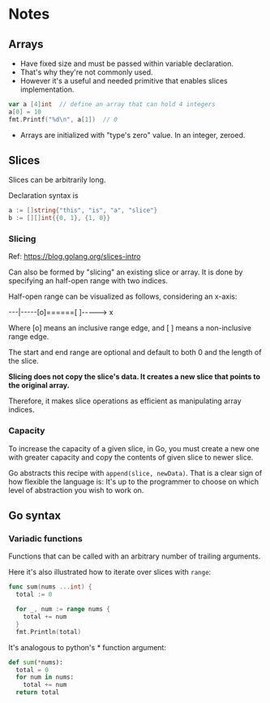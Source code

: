 # Notes

## Arrays 

- Have fixed size and must be passed within variable declaration.
- That's why they're not commonly used.
- However it's a useful and needed primitive that enables slices implementation.

```go
var a [4]int  // define an array that can hold 4 integers 
a[0] = 10
fmt.Printf("%d\n", a[1])  // 0
```

- Arrays are initialized with "type's zero" value. In an integer, zeroed.

## Slices

Slices can be arbitrarily long.

Declaration syntax is 

```go
a := []string{"this", "is", "a", "slice"}
b := [][]int{{0, 1}, {1, 0}}
```

### Slicing

Ref: https://blog.golang.org/slices-intro

Can also be formed by "slicing" an existing slice or array. It is done by 
specifying an half-open range with two indices.

Half-open range can be visualized as follows, considering an x-axis:

---|-----[o]======[ ]-----> x

Where [o] means an inclusive range edge, and [ ] means a non-inclusive range edge.

The start and end range are optional and default to both 0 and the length of the slice. 

**Slicing does not copy the slice's data. It creates a new slice that points to the original array.**

Therefore, it makes slice operations as efficient as manipulating array indices.

### Capacity

To increase the capacity of a given slice, in Go, you must create a new one with greater capacity and copy the contents of given slice to newer slice.

Go abstracts this recipe with `append(slice, newData)`. That is a clear sign of how flexible the language is: It's up to the programmer to choose on which level of abstraction you wish to work on.

## Go syntax

### Variadic functions

Functions that can be called with an arbitrary number of trailing arguments.

Here it's also illustrated how to iterate over slices with `range`:

```go
func sum(nums ...int) {
  total := 0

  for _, num := range nums {
    total += num
  }
  fmt.Println(total)
```

It's analogous to python's * function argument:

```python
def sum(*nums):
  total = 0
  for num in nums:
    total += num
  return total
```
